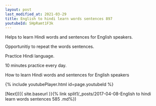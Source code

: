 ```yaml
---
layout: post
last_modified_at: 2021-03-29
title: English to hindi learn words sentences 897 
youtubeId: SHpRamt1F3k
---
```

 
 
Helps to learn Hindi words and sentences for English speakers.

Opportunitiy to repeat the words sentences. 

Practice Hindi language. 
 
10 minutes practice every day. 
 
How to learn Hindi words and sentences for English speakers 
 
{% include youtubePlayer.html id=page.youtubeId %}
 
 
[Next]({{ site.baseurl }}{% link  split1/_posts/2017-04-08-English to hindi learn words sentences 585 .md%})
 
